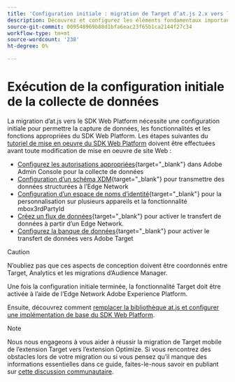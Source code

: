 ```yaml
---
title: 'Configuration initiale : migration de Target d’at.js 2.x vers le SDK Web'
description: Découvrez et configurez les éléments fondamentaux importants requis pour l’implémentation de votre SDK Web Platform.
source-git-commit: 009548969b88d1bfa6eac23f65b1ca2144f27c34
workflow-type: tm+mt
source-wordcount: '238'
ht-degree: 0%

---
```


# Exécution de la configuration initiale de la collecte de données

La migration d’at.js vers le SDK Web Platform nécessite une configuration initiale pour permettre la capture de données, les fonctionnalités et les fonctions appropriées du SDK Web Platform. Les étapes suivantes du [tutoriel de mise en oeuvre du SDK Web Platform](https://experienceleague.adobe.com/docs/platform-learn/implement-web-sdk/overview.html?lang=fr) doivent être effectuées avant toute modification de mise en oeuvre de site Web :

- [Configurez les autorisations appropriées](https://experienceleague.adobe.com/en/docs/platform-learn/implement-web-sdk/overview#prerequisites){target="_blank"} dans Adobe Admin Console pour la collecte de données
- [Configuration d’un schéma XDM](https://experienceleague.adobe.com/docs/platform-learn/implement-web-sdk/initial-configuration/configure-schemas.html){target="_blank"} pour transmettre des données structurées à l’Edge Network
- [Configuration d’un espace de noms d’identité](https://experienceleague.adobe.com/docs/platform-learn/implement-web-sdk/initial-configuration/configure-identities.html){target="_blank"} pour la personnalisation sur plusieurs appareils et la fonctionnalité mbox3rdPartyId
- [Créez un flux de données](https://experienceleague.adobe.com/docs/platform-learn/implement-web-sdk/initial-configuration/configure-datastream.html){target="_blank"} pour activer le transfert de données à partir d’un Edge Network.
- [Configurez la banque de données](https://experienceleague.adobe.com/docs/platform-learn/implement-web-sdk/applications-setup/setup-target.html#configure-the-datastream){target="_blank"} pour activer le transfert de données vers Adobe Target

>[!CAUTION]
>
>N’oubliez pas que ces aspects de conception doivent être coordonnés entre Target, Analytics et les migrations d’Audience Manager.

Une fois la configuration initiale terminée, la fonctionnalité Target doit être activée à l’aide de l’Edge Network Adobe Experience Platform.

Ensuite, découvrez comment [remplacer la bibliothèque at.js et configurer une implémentation de base du SDK Web Platform](replace-library.md).

>[!NOTE]
>
>Nous nous engageons à vous aider à réussir la migration de Target mobile de l’extension Target vers l’extension Optimize. Si vous rencontrez des obstacles lors de votre migration ou si vous pensez qu’il manque des informations essentielles dans ce guide, faites-le-nous savoir en publiant sur [cette discussion communautaire](https://experienceleaguecommunities.adobe.com/t5/adobe-experience-platform-data/tutorial-discussion-migrate-target-from-at-js-to-web-sdk/m-p/575587#M463).
